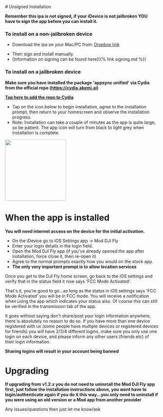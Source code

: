 <link rel="stylesheet" href="https://cdnjs.cloudflare.com/ajax/libs/font-awesome/4.7.0/css/font-awesome.min.css">
# Unsigned Installation

**Remember this ipa is not signed, if your iDevice is not jailbroken YOU have to sign the app before you can install it.**

### To install on a non-jailbroken device

* Download the ipa on your Mac/PC from: [Dropbox link](https://www.dropbox.com/s/uqeau82xmsz7mme/Mod_DJI_Fly_v1.4.0_unsig.ipa?dl=1)

<a href="https://www.dropbox.com/s/uqeau82xmsz7mme/Mod_DJI_Fly_v1.4.0_unsig.ipa?dl=1"> <i class="fab fa-dropbox" style="font-size: 20px;"></i></a>

* Then sign and install manually.
* [Information on signing can be found here]({% link signing.md %})

### To install on a jailbroken device

**Make sure you have installed the package 'appsync unified' via Cydia from the official repo (https://cydia.akemi.ai)**

**[Tap here to add the repo to Cydia](cydia://url/https://cydia.saurik.com/api/share#?source=https://cydia.akemi.ai/)**

* Tap on the icon below to begin installation, agree to the installation prompt, then return to your homescreen and observe the installation progress.
* Note: Installation can take a couple of minutes as the app is quite large, so be patient. The app icon will turn from black to light grey when installation is complete.

<a href="itms-services://?action=download-manifest&amp;url=https://dl.dropboxusercontent.com/s/44yr0mizt4vhcgx/v1.4.0.plist"><img src="https://www3.djicdn.com/cms_uploads/download/app/icon/6/4bc58407c5cae24285672f8343882b39.png" height="200" class="center"></a>


# When the app is installed

**You will need internet access on the device for the initial activation.**

* On the iDevice go to iOS Settings app -> Mod DJI Fly
* Enter your login details in the login field.
* Open the Mod DJI Fly app (if you've already opened the app after installation, force close it, then re-open it)
* Agree to the normal prompts exactly how you would on the stock app.
* **The only very important prompt is to allow location services**

Once you get to the DJI Fly home screen, go back to the iOS settings and verify that in the status field it now says 'FCC Mode Activated'.

That's it, you're good to go...as long as the status in iOS settings says 'FCC Mode Activated' you will be in FCC mode. You will receive a notification when using the app which indicates your status also. Of course this can still be verified in the transmission tab of the app.

It goes without saying don't share/post your login information anywhere, there is absolutely no reason to do so.
If you have more than one device registered with us (some people have multiple devices or registered devices for friends) you will have 2/3/4 different logins, make sure you only use one login on each device, and please inform any other users (friends etc) of their login information.

**Sharing logins will result in your account being banned**

# Upgrading

**If upgrading from v1.2.x you do not need to uninstall the Mod DJI Fly app first, just follow the installation instructions above, you wont have to login/authenticate again if you do it this way...you only need to uninstall if you were using an old version or a Mod app from another provider**




Any issues/questions then just let me know/ask
